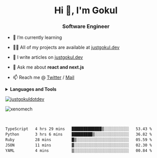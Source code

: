 
<h1 align="center">Hi 👋, I'm Gokul</h1>
<h3 align="center">Software Engineer</h3>


- 🌱 I’m currently learning

- 👨‍💻 All of my projects are available at [justgokul.dev](https://justgokul.dev)

- 📝 I write articles on [justgokul.dev](https://justgokul.dev)

- 💬 Ask me about **react and next.js**

- 📫 Reach me @ [Twitter](https://twitter.com/justgokuldotdev) / [Mail](mailto:gokulsmenon227@gmail.com)


<details>
  <summary>
    <b>Languages&nbsp;and&nbsp;Tools</b>
  </summary>
  <br />
  <p align="left">
    <a href="https://www.cprogramming.com/" target="_blank" rel="noreferrer">
      <img
        src="https://raw.githubusercontent.com/devicons/devicon/master/icons/c/c-original.svg"
        alt="c"
        width="24"
        height="24"
      />
    </a>
    <a href="https://www.w3schools.com/css/" target="_blank" rel="noreferrer">
      <img
        src="https://raw.githubusercontent.com/devicons/devicon/master/icons/css3/css3-original-wordmark.svg"
        alt="css3"
        width="24"
        height="24"
      />
    </a>
    <a href="https://www.figma.com/" target="_blank" rel="noreferrer">
      <img
        src="https://www.vectorlogo.zone/logos/figma/figma-icon.svg"
        alt="figma"
        width="24"
        height="24"
      />
    </a>
    <a href="https://www.w3.org/html/" target="_blank" rel="noreferrer">
      <img
        src="https://raw.githubusercontent.com/devicons/devicon/master/icons/html5/html5-original-wordmark.svg"
        alt="html5"
        width="24"
        height="24"
      />
    </a>
    <a
      href="https://developer.mozilla.org/en-US/docs/Web/JavaScript"
      target="_blank"
      rel="noreferrer"
    >
      <img
        src="https://raw.githubusercontent.com/devicons/devicon/master/icons/javascript/javascript-original.svg"
        alt="javascript"
        width="24"
        height="24"
      />
    </a>
    <a href="https://nextjs.org/" target="_blank" rel="noreferrer">
      <img
        src="https://cdn.worldvectorlogo.com/logos/nextjs-2.svg"
        alt="nextjs"
        width="24"
        height="24"
      />
    </a>
    <a href="https://reactjs.org/" target="_blank" rel="noreferrer">
      <img
        src="https://raw.githubusercontent.com/devicons/devicon/master/icons/react/react-original-wordmark.svg"
        alt="react"
        width="24"
        height="24"
      />
    </a>
    <a href="https://sass-lang.com" target="_blank" rel="noreferrer">
      <img
        src="https://raw.githubusercontent.com/devicons/devicon/master/icons/sass/sass-original.svg"
        alt="sass"
        width="24"
        height="24"
      />
    </a>
    <a href="https://tailwindcss.com/" target="_blank" rel="noreferrer">
      <img
        src="https://www.vectorlogo.zone/logos/tailwindcss/tailwindcss-icon.svg"
        alt="tailwind"
        width="24"
        height="24"
      />
    </a>
    <a href="https://www.typescriptlang.org/" target="_blank" rel="noreferrer">
      <img
        src="https://raw.githubusercontent.com/devicons/devicon/master/icons/typescript/typescript-original.svg"
        alt="typescript"
        width="24"
        height="24"
      />
    </a>
  </p>
</details>

<p align="left">
  <a href="https://twitter.com/justgokuldotdev" target="blank">
    <img alt="justgokuldotdev" src="https://img.shields.io/twitter/follow/justgokuldotdev?style=social">
  </a>
</p>
<p align="left">
  <img
    src="https://komarev.com/ghpvc/?username=xenomech&label=Profile%20views&color=0e75b6&style=flat"
    alt="xenomech"
  />
</p>
</br>


<!--START_SECTION:waka-->

```txt
TypeScript   4 hrs 29 mins   █████████████▒░░░░░░░░░░░   53.43 %
Python       3 hrs 6 mins    █████████▒░░░░░░░░░░░░░░░   36.82 %
Ruby         28 mins         █▒░░░░░░░░░░░░░░░░░░░░░░░   05.59 %
JSON         11 mins         ▓░░░░░░░░░░░░░░░░░░░░░░░░   02.30 %
YAML         4 mins          ▒░░░░░░░░░░░░░░░░░░░░░░░░   00.84 %
```

<!--END_SECTION:waka-->


</br>
